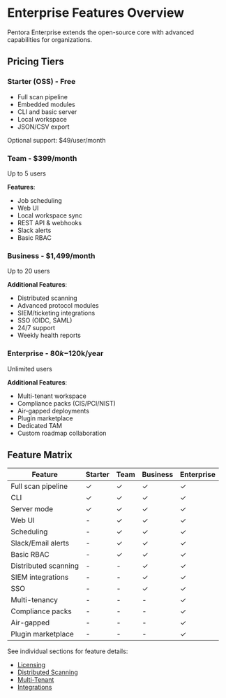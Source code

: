 # Enterprise Features Overview

Pentora Enterprise extends the open-source core with advanced capabilities for organizations.

## Pricing Tiers

### Starter (OSS) - Free
- Full scan pipeline
- Embedded modules
- CLI and basic server
- Local workspace
- JSON/CSV export

Optional support: $49/user/month

### Team - $399/month
Up to 5 users

**Features**:
- Job scheduling
- Web UI
- Local workspace sync
- REST API & webhooks
- Slack alerts
- Basic RBAC

### Business - $1,499/month
Up to 20 users

**Additional Features**:
- Distributed scanning
- Advanced protocol modules
- SIEM/ticketing integrations
- SSO (OIDC, SAML)
- 24/7 support
- Weekly health reports

### Enterprise - $80k-$120k/year
Unlimited users

**Additional Features**:
- Multi-tenant workspace
- Compliance packs (CIS/PCI/NIST)
- Air-gapped deployments
- Plugin marketplace
- Dedicated TAM
- Custom roadmap collaboration

## Feature Matrix

| Feature | Starter | Team | Business | Enterprise |
|---------|---------|------|----------|------------|
| Full scan pipeline | ✓ | ✓ | ✓ | ✓ |
| CLI | ✓ | ✓ | ✓ | ✓ |
| Server mode | ✓ | ✓ | ✓ | ✓ |
| Web UI | - | ✓ | ✓ | ✓ |
| Scheduling | - | ✓ | ✓ | ✓ |
| Slack/Email alerts | - | ✓ | ✓ | ✓ |
| Basic RBAC | - | ✓ | ✓ | ✓ |
| Distributed scanning | - | - | ✓ | ✓ |
| SIEM integrations | - | - | ✓ | ✓ |
| SSO | - | - | ✓ | ✓ |
| Multi-tenancy | - | - | - | ✓ |
| Compliance packs | - | - | - | ✓ |
| Air-gapped | - | - | - | ✓ |
| Plugin marketplace | - | - | - | ✓ |

See individual sections for feature details:
- [Licensing](/enterprise/licensing)
- [Distributed Scanning](/enterprise/distributed-scanning)
- [Multi-Tenant](/enterprise/multi-tenant)
- [Integrations](/enterprise/integrations)

